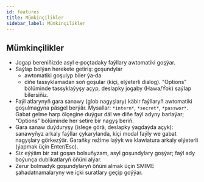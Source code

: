 ```yaml
---
id: features
title: Mümkinçilikler
sidebar_label: Mümkinçilikler
---
```


## Mümkinçilikler

- Jogap bereniňizde asyl e‑poçtadaky faýllary awtomatiki goşýar.
- Saýlap bolýan herekete getiriş: goşundylar
  - awtomatiki goşulyp biler ýa‑da
  - diňe tassyklamadan soň goşular (kiçi, elýeterli dialog). "Options" bölüminde tassyklaýyşy açyp, deslapky jogaby (Hawa/Ýok) saýlap bilersiňiz.
- Faýl atlarynyň gara sanawy (glob nagyşlary) käbir faýllaryň awtomatiki goşulmagyna päsgel berýär. Mysallar: `*intern*`, `*secret*`, `*passwor*`.
  Gabat gelme harp ölçegine duýgur däl we diňe faýl adyny barlaýar; "Options" bölüminde her setire bir nagyş beriň.
- Gara sanaw duýduryşy (islege görä, deslapky ýagdaýda açyk): sanawyňyz arkaly faýllar çykarylanda, kiçi modal faýly we gabat nagyşlary görkezýär. Garaňky režime laýyk we klawiatura arkaly elýeterli (ýapmak üçin Enter/Esc).
- Siz eýýäm bir zat goşan bolsuňyzam, asyl goşundylary goşýar; faýl ady boýunça dublikatlaryň öňüni alýar.
- Zerur bolmadyk goşundylaryň öňüni almak üçin SMIME şahadatnamalaryny we içki suratlary geçip goýýar.
